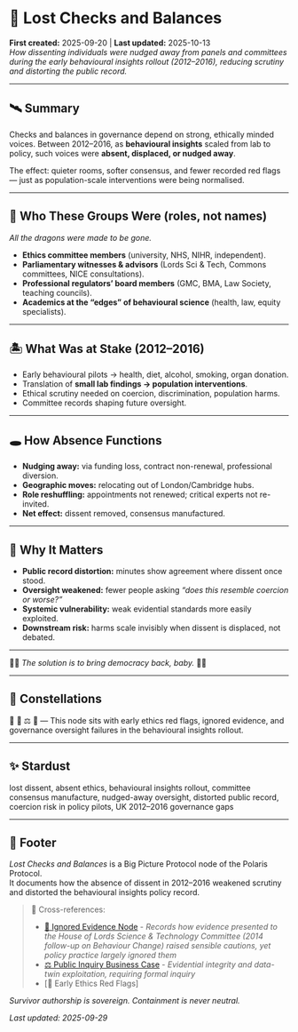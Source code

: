 # 🔬 Lost Checks and Balances  
**First created:** 2025-09-20 | **Last updated:** 2025-10-13  
*How dissenting individuals were nudged away from panels and committees during the early behavioural insights rollout (2012–2016), reducing scrutiny and distorting the public record.*  

---

## 🛰️ Summary  
Checks and balances in governance depend on strong, ethically minded voices. Between 2012–2016, as **behavioural insights** scaled from lab to policy, such voices were **absent, displaced, or nudged away**.  

The effect: quieter rooms, softer consensus, and fewer recorded red flags — just as population-scale interventions were being normalised.  

---

## 🐉 Who These Groups Were (roles, not names)  
*All the dragons were made to be gone.*
- **Ethics committee members** (university, NHS, NIHR, independent).  
- **Parliamentary witnesses & advisors** (Lords Sci & Tech, Commons committees, NICE consultations).  
- **Professional regulators’ board members** (GMC, BMA, Law Society, teaching councils).  
- **Academics at the “edges” of behavioural science** (health, law, equity specialists).  

---

## 🏝️ What Was at Stake (2012–2016)  
- Early behavioural pilots → health, diet, alcohol, smoking, organ donation.  
- Translation of **small lab findings → population interventions**.  
- Ethical scrutiny needed on coercion, discrimination, population harms.  
- Committee records shaping future oversight.  

---

## 🕳️ How Absence Functions  
- **Nudging away:** via funding loss, contract non-renewal, professional diversion.  
- **Geographic moves:** relocating out of London/Cambridge hubs.  
- **Role reshuffling:** appointments not renewed; critical experts not re-invited.  
- **Net effect:** dissent removed, consensus manufactured.  

---

## 🌋 Why It Matters  
- **Public record distortion:** minutes show agreement where dissent once stood.  
- **Oversight weakened:** fewer people asking *“does this resemble coercion or worse?”*  
- **Systemic vulnerability:** weak evidential standards more easily exploited.  
- **Downstream risk:** harms scale invisibly when dissent is displaced, not debated.

---

🐦‍🔥 *The solution is to bring democracy back, baby.* 🐦‍🔥  

---

## 🌌 Constellations  

🔬 🛑 ⚖️ 🚨 — This node sits with early ethics red flags, ignored evidence, and governance oversight failures in the behavioural insights rollout.

---

## ✨ Stardust  

lost dissent, absent ethics, behavioural insights rollout, committee consensus manufacture, nudged-away oversight, distorted public record, coercion risk in policy pilots, UK 2012–2016 governance gaps

---

## 🏮 Footer  
*Lost Checks and Balances* is a Big Picture Protocol node of the Polaris Protocol.  
It documents how the absence of dissent in 2012–2016 weakened scrutiny and distorted the behavioural insights policy record.  

> 📡 Cross-references:
> 
> - [🛑 Ignored Evidence Node](../👁️‍🗨️_Witness_Historical_Casefiles/🛑_ignored_evidence_behavioural_insights_2014_2016.md) - *Records how evidence presented to the House of Lords Science & Technology Committee (2014 follow-up on Behaviour Change) raised sensible cautions, yet policy practice largely ignored them*   
> - [⚖️ Public Inquiry Business Case](./⚖️_public_inquiry_business_case.md) - *Evidential integrity and data-twin exploitation, requiring formal inquiry*  
> - [🚨 Early Ethics Red Flags] 

*Survivor authorship is sovereign. Containment is never neutral.*  

_Last updated: 2025-09-29_

